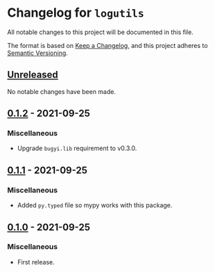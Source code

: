 # Changelog for `logutils`

All notable changes to this project will be documented in this file.

The format is based on [Keep a Changelog], and this project adheres to
[Semantic Versioning].

[Keep a Changelog]: https://keepachangelog.com/en/1.0.0/
[Semantic Versioning]: https://semver.org/


## [Unreleased](https://github.com/bbugyi200/logutils/compare/0.1.2...HEAD)

No notable changes have been made.

## [0.1.2](https://github.com/bbugyi200/logutils/compare/0.1.1...0.1.2) - 2021-09-25

### Miscellaneous

* Upgrade `bugyi.lib` requirement to v0.3.0.

## [0.1.1](https://github.com/bbugyi200/logutils/compare/0.1.0...0.1.1) - 2021-09-25

### Miscellaneous

* Added `py.typed` file so mypy works with this package.

## [0.1.0](https://github.com/bbugyi200/logutils/releases/tag/0.1.0) - 2021-09-25

### Miscellaneous

* First release.
